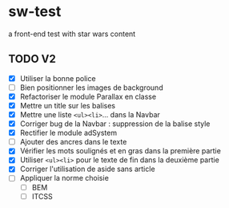# sw-test
a front-end test with star wars content

## TODO V2
- [x] Utiliser la bonne police
- [ ] Bien positionner les images de background
- [x] Refactoriser le module Parallax en classe
- [x] Mettre un title sur les balises <a />
- [x] Mettre une liste ``<ul><li>``... dans la Navbar
- [x] Corriger bug de la Navbar : suppression de la balise style
- [x] Rectifier le module adSystem
- [ ] Ajouter des ancres dans le texte
- [x] Vérifier les mots soulignés et en gras dans la première partie
- [x] Utiliser ``<ul><li>`` pour le texte de fin dans la deuxième partie
- [x] Corriger l'utilisation de aside sans article
- [ ] Appliquer la norme choisie
  - [ ] BEM
  - [ ] ITCSS
